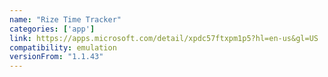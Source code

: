 ```yaml
---
name: "Rize Time Tracker"
categories: ['app']
link: https://apps.microsoft.com/detail/xpdc57ftxpm1p5?hl=en-us&gl=US
compatibility: emulation
versionFrom: "1.1.43"
---
```


